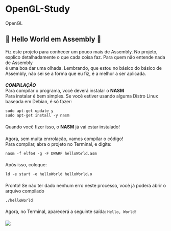 # OpenGL-Study
OpenGL
####
📀 Hello World em Assembly 📀
-------
Fiz este projeto para conhecer um pouco mais de Assembly. No projeto, explico detalhadamente o que cada coisa faz. Para quem não entende nada de Assembly
<br/>
é uma boa dar uma olhada. Lembrando, que estou no básico do básico de Assembly, não sei se a forma que eu fiz, é a melhor a ser aplicada.
####
***COMPILAÇÃO***
<br/>
Para compilar o programa, você deverá instalar o **NASM**
<br/>
Para instalar é bem simples. Se você estiver usando alguma Distro Linux baseada em Debian, é só fazer:
<br/>
```
sudo apt-get update y
sudo apt-get install -y nasm
```
####
Quando você fizer isso, o **NASM** já vai estar instalado!
####
Agora, sem muita enrrolação, vamos compilar o código!
<br/>
Para compilar, abra o projeto no Terminal, e digite:
<br/>
```
nasm -f elf64 -g -F DWARF helloWorld.asm
```
####
Após isso, coloque:
<br/>
```
ld -e start -o helloWorld helloWorld.o
```
####
Pronto! Se não ter dado nenhum erro neste processo, você já poderá abrir o arquivo compilado
<br/>
```
./helloWorld
```
####
Agora, no Terminal, aparecerá a seguinte saída: `Hello, World!`
####
<img src="https://cdn.discordapp.com/attachments/837039667265142838/857642462746771456/unknown.png"/>
